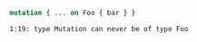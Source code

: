 ```graphql
mutation { ... on Foo { bar } }
```

```
1:19: type Mutation can never be of type Foo
```